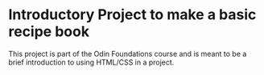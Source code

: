 # Introductory Project to make a basic recipe book

This project is part of the Odin Foundations course and is meant to be a brief introduction to using HTML/CSS in a project.